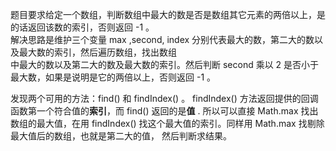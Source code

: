 题目要求给定一个数组，判断数组中最大的数是否是数组其它元素的两倍以上，是的话返回该数的索引，否则返回 -1 。<br>
解决思路是维护三个变量 max ,second, index 分别代表最大的数，第二大的数以及最大数的索引，然后遍历数组，找出数组<br>
中最大的数以及第二大的数及最大数的索引。然后判断 second 乘以 2 是否小于最大数，如果是说明是它的两倍以上，否则返回 -1 。<br>

发现两个可用的方法：find() 和 findIndex() 。 findIndex() 方法返回提供的回调函数第一个符合值的**索引**，而 find() 返回的是**值** .
所以可以直接 Math.max 找出数组的最大值，在用 findIndex() 找这个最大值的索引。同样用 Math.max 找剔除最大值后的数组，也就是第二大的值，
然后判断求结果。
